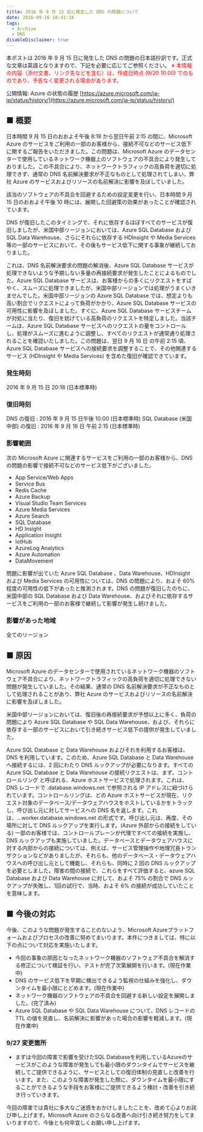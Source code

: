```yaml
---
title: 2016 年 9 月 15 日に発生した DNS の問題について
date: 2016-09-16 18:41:18
tags:
  - Archive
  - DNS
disableDisclaimer: true
---
```


本ポストは 2016 年 9 月 15 日に発生した DNS の問題の日本語抄訳です。正式な文章は英語となりますので、下記を必要に応じてご参照ください。
<span style="color:red;">※ 本情報の内容（添付文書、リンク先などを含む）は、作成日時点 (9/20 10:00) でのものであり、予告なく変更される場合があります。</span>

公開情報: Azure の状態の履歴
[https://azure.microsoft.com/ja-jp/status/history/](https://azure.microsoft.com/ja-jp/status/history/)


## ■ 概要
日本時間 9 月 15 日のおおよそ午後 8:18 から翌日午前 2:15 の間に、Microsoft Azure のサービスをご利用の一部のお客様から、接続不可などのサービス低下に関するご報告をいただきました。この問題は、Microsoft Azure のデータセンターで使用しているネットワーク機器上のソフトウェアの不具合により発生しておりました。この不具合により、ネットワークトラフィックの高負荷を適切に処理できず、通常の DNS 名前解決要求が不正なものとして処理されてしまい、弊社 Azure のサービスおよびリソースの名前解決に影響を及ぼしていました。

該当のソフトウェアの不具合を回避するための設定変更を行い、日本時間 9 月 15 日のおおよそ午後 10 時には、展開した回避策の効果があったことが確認されています。

DNS が復旧したこのタイミングで、それに依存するほぼすべてのサービスが復旧しましたが、米国中部リージョンにおいては、Azure SQL Database および SQL Data Warehouse、さらにそれらに依存する HDInsight や Media Services 等の一部のサービスにおいて、その後もサービス低下に関する事象が継続しておりました。

これは、DNS 名前解決要求の問題の解消後、Azure SQL Database サービスが処理できないような予期しない多量の再接続要求が発生したことによるものでした。Azure SQL Database サービスは、お客様からの多くにリクエストをすばやく、スムーズに処理できましたが、米国中部リージョンでは処理がうまくいきませんでした。米国中部リージョンの Azure SQL Database では、想定よりも高い割合でリクエストによって負荷がかかり、Azure SQL Database サービスの可用性に影響を及ぼしました。すぐに、Azure SQL Database サービスチームが対処に当たり、復旧を妨げている高負荷のリクエストを特定しました。当該チームは、Azure SQL Database サービスへのリクエストの量をコントロールし、処理がスムーズに進むように調整し、すべてのリクエストが通常通り処理されることを確認いたしました。この問題は、翌日 9 月 16 日 の午前 2:15 頃、Azure SQL Database サービスへの接続要求を調整することで、その他関連するサービス (HDInsight や Media Services) を含めた復旧が確認できています。

### 発生時刻
2016 年 9 月 15 日 20:18 (日本標準時)

### 復旧時刻
DNS の復旧 : 2016 年 9 月 15 日午後 10:00 (日本標準時)
SQL Database (米国中部) の復旧 : 2016 年 9 月 16 日 午前 2:15 (日本標準時)

### 影響範囲
次の Microsoft Azure に関連するサービスをご利用の一部のお客様から、DNS の問題の影響で接続不可などのサービス低下がございました。

- App Service/Web Apps
- Service Bus
- Redis Cache
- Azure Backup
- Visual Studio Team Services
- Azure Media Services
- Azure Search
- SQL Database
- HD Insight
- Application Insight
- IotHub
- AzureLog Analytics
- Azure Automation
- DataMovement

問題に影響が出ていた Azure SQL Database 、Data Warehouse、HDInsight および Media Services の可用性については、DNS の問題により、およそ 60% 程度の可用性の低下があったと推測されます。DNS の問題が復旧したのちに、米国中部の SQL Database および Data Warehouse、およびそれに依存するサービスをご利用の一部のお客様で継続して影響が発生し続けました。

### 影響があった地域
全てのリージョン


## ■ 原因
Microsoft Azure のデータセンターで使用されているネットワーク機器のソフトウェア不具合により、ネットワークトラフィックの高負荷を適切に処理できない問題が発生していました。その結果、通常の DNS 名前解決要求が不正なものとして処理されることがあり、弊社 Azure のサービスおよびリソースの名前解決に影響を及ぼしました。

米国中部リージョンにおいては、復旧後の再接続要求が予想以上に多く、負荷の問題により Azure SQL Database や SQL Data Warehouse、および、それらに依存する一部のサービスにおいて引き続きサービス低下の提供が発生していました。

Azure SQL Database と Data Warehouse およびそれを利用するお客様は、DNS を利用しています。このため、Azure SQL Database と Data Warehouse へ接続するには、2 回にわたり DNS ルックアップが必要になります。すべての Azure SQL Database と Data Warehouse の接続リクエストは、まず、コントロールリング と呼ばれる、Azure ホストサービスで処理されます。これは、DNS レコードで <servername>.database.windows.net で参照される IP アドレスに紐づけられています。コントロールリングは、どの Azure ホストサービスが現在、リクエスト対象のデータベース/データウェアハウスをホストしているかをトラックし、呼び出し元に対してサービスへの DNS 名を返します。これは、<instance name>.<ring number>.<regionname>.worker.database.windows.net の形式です。呼び出し元は、再度、その場所に対して DNS ルックアップを実行します。(Azure 外部からの接続をしている) 一部のお客様では、コントロールプレーンが代理ですべての接続を実施し、DNS ルックアップも実施していました。データベースとデータウェアハウスに対する内部からの接続については、例えば、サービス管理操作や地理冗長トランザクションなどがありましたが、それらも、他のデータベース・データウェアハウスへの呼び出し元として機能し、それらも、同時に 2 回の DNS ルックアップを必要としました。障害の間の接続で、これらをすべて評価すると、azure SQL Database および Data Warehouse に対して、およそ 75% の割合で DNS ルックアップが失敗し、1回の試行で、当時、およそ 6% の接続が成功していたことを意味します。

 
## ■ 今後の対応
今後、このような問題が発生することのないよう、Microsoft Azureプラットフォームおよびプロセスの改善に努めてまいります。本件につきましては、特に以下の点について対応を実施いたします。

- 今回の事象の原因となったネットワーク機器のソフトウェア不具合を解消する修正について検証を行い、テストが完了次第展開を行います。(現在作業中)
- DNS のサービス低下を早期に検出できるよう監視の仕組みを強化し、ダウンタイムを最小限にとどめます。(現在作業中)
- ネットワーク機器のソフトウェアの不具合を回避する新しい設定を展開しました。(完了済み)
- Azure SQL Database や SQL Data Warehouse について、DNS レコードの TTL の値を見直し、名前解決に影響があった場合の影響を軽減します。(現在作業中)

### 9/27 変更箇所　　

- まずは今回の障害で影響を受けたSQL Databaseを利用しているAzureのサービスがこのような障害が発生しても最小限のダウンタイムでサービスを継続してご提供できるように、サービスとしての復旧体制の見直しと改善を行います。また、このような障害が発生した際に、ダウンタイムを最小限にすることができるような手段をお客様にご提供できるよう検討・改善を引き続き行っていきます。

今回の障害では貴社に多大なご迷惑をおかけしましたことを、改めて心よりお詫び申し上げます。Microsoft Azure のさらなる改善へ向け引き続き努力をしてまいりますので、今後とも何卒宜しくお願い申し上げます。